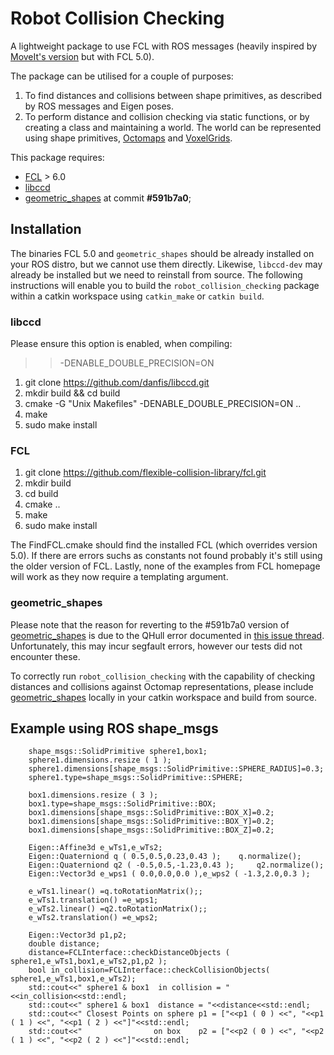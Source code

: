 # Robot Collision Checking

A lightweight package to use FCL with ROS messages (heavily inspired by [MoveIt's version](https://moveit.ros.org/documentation/concepts/developer_concepts/) but with FCL 5.0). 

The package can be utilised for a couple of purposes:
1. To find distances and collisions between shape primitives, as described by ROS messages and Eigen poses.
2. To perform distance and collision checking via static functions, or by creating a class and maintaining a world. The world can be represented using shape primitives, [Octomaps](http://docs.ros.org/en/noetic/api/octomap_msgs/html/msg/Octomap.html) and [VoxelGrids](http://docs.ros.org/en/noetic/api/costmap_2d/html/msg/VoxelGrid.html).

This package requires:
 * [FCL](http://www.ros.org/wiki/fcl) > 6.0
 * [libccd](https://github.com/danfis/libccd) 
 * [geometric_shapes](https://github.com/ros-planning/geometric_shapes/tree/591b7a0708c9cc1e42b5cdbbc306e99913ecffa8) at commit **#591b7a0**; 
 
## Installation

The binaries FCL 5.0 and `geometric_shapes` should be already installed on your ROS distro, but we cannot use them directly. Likewise, `libccd-dev` may already be installed but we need to reinstall from source. The following instructions will enable you to build the `robot_collision_checking` package within a catkin workspace using `catkin_make` or `catkin build`.

### libccd

Please ensure this option is enabled, when compiling: 
>> -DENABLE_DOUBLE_PRECISION=ON

1. git clone https://github.com/danfis/libccd.git
2. mkdir build && cd build
3. cmake -G "Unix Makefiles" -DENABLE_DOUBLE_PRECISION=ON ..
4. make
5. sudo make install

### FCL
1. git clone https://github.com/flexible-collision-library/fcl.git
2. mkdir build
3. cd build
4. cmake ..
5. make
6. sudo make install

The FindFCL.cmake should find the installed FCL (which overrides version 5.0).
If there are errors suchs as constants not found probably it's still using the 
older version of FCL. Lastly, none of the examples from FCL homepage will work as they now require a templating argument. 

### geometric_shapes

Please note that the reason for reverting to the #591b7a0 version of [geometric_shapes](https://github.com/ros-planning/geometric_shapes/tree/591b7a0708c9cc1e42b5cdbbc306e99913ecffa8) is due to the QHull error documented in [this issue thread](https://github.com/ros-planning/moveit_task_constructor/issues/241#issuecomment-793539263). Unfortunately, this may incur segfault errors, however our tests did not encounter these.

To correctly run `robot_collision_checking` with the capability of checking distances and collisions against Octomap representations, please include [geometric_shapes](https://github.com/ros-planning/geometric_shapes/tree/591b7a0708c9cc1e42b5cdbbc306e99913ecffa8) locally in your catkin workspace and build from source.

## Example using ROS shape_msgs
```
    shape_msgs::SolidPrimitive sphere1,box1;
    sphere1.dimensions.resize ( 1 );
    sphere1.dimensions[shape_msgs::SolidPrimitive::SPHERE_RADIUS]=0.3;
    sphere1.type=shape_msgs::SolidPrimitive::SPHERE;

    box1.dimensions.resize ( 3 );
    box1.type=shape_msgs::SolidPrimitive::BOX;
    box1.dimensions[shape_msgs::SolidPrimitive::BOX_X]=0.2;
    box1.dimensions[shape_msgs::SolidPrimitive::BOX_Y]=0.2;
    box1.dimensions[shape_msgs::SolidPrimitive::BOX_Z]=0.2;

    Eigen::Affine3d e_wTs1,e_wTs2;
    Eigen::Quaterniond q ( 0.5,0.5,0.23,0.43 );    q.normalize();
    Eigen::Quaterniond q2 ( -0.5,0.5,-1.23,0.43 );     q2.normalize();
    Eigen::Vector3d e_wps1 ( 0.0,0.0,0.0 ),e_wps2 ( -1.3,2.0,0.3 );

    e_wTs1.linear() =q.toRotationMatrix();;
    e_wTs1.translation() =e_wps1;
    e_wTs2.linear() =q2.toRotationMatrix();;
    e_wTs2.translation() =e_wps2;

    Eigen::Vector3d p1,p2;
    double distance;
    distance=FCLInterface::checkDistanceObjects ( sphere1,e_wTs1,box1,e_wTs2,p1,p2 );
    bool in_collision=FCLInterface::checkCollisionObjects( sphere1,e_wTs1,box1,e_wTs2);
    std::cout<<" sphere1 & box1  in collision = "<<in_collision<<std::endl;
    std::cout<<" sphere1 & box1  distance = "<<distance<<std::endl;
    std::cout<<" Closest Points on sphere p1 = ["<<p1 ( 0 ) <<", "<<p1 ( 1 ) <<", "<<p1 ( 2 ) <<"]"<<std::endl;
    std::cout<<"                on box    p2 = ["<<p2 ( 0 ) <<", "<<p2 ( 1 ) <<", "<<p2 ( 2 ) <<"]"<<std::endl;
```